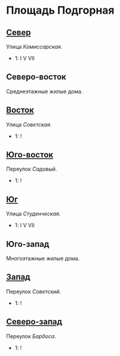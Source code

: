 # Площадь Подгорная

## [Север](./560070.md)

Улица *Комиссарская*.

* 1:    I   V   VII

## Северо-восток

Среднеэтажные жилые дома.

## [Восток](./570080.md)

Улица *Советская*.

* 1:    !

## [Юго-восток](./565085.md)

Переулок *Садовый*.

* 1:    !

## [Юг](./560085.md)

Улица *Студенческая*.

* 1:    I   V   VII

## Юго-запад

Многоэтажные жилые дома.

## [Запад](./555080.md)

Переулок *Советский*.

* 1:    !

## [Северо-запад](./555075.md)

Переулок *Барбоса*.

* 1:    !
